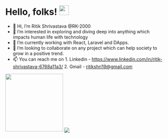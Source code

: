 # Hello, folks! <img src="https://raw.githubusercontent.com/MartinHeinz/MartinHeinz/master/wave.gif" width="30px">
- 👋 Hi, I’m Ritik Shrivastava @RK-2000
- 👀 I’m interested in exploring and diving deep into anything which impacts human life with technology
- 🌱 I’m currently working with React, Laravel and DApps.
- 💞️ I’m looking to collaborate on any project which can help society to grow in a positive trend.
- 📫 You can reach me on
      1. Linkedin - https://www.linkedin.com/in/ritik-shrivastava-6768a11a3/
      2. Gmail - ritikshri19@gmail.com
   
<img height="180em" src="https://github-readme-stats.vercel.app/api?username=rk-2000&show_icons=true&hide_border=true&&count_private=true&include_all_commits=true" />
<img align="center" src="https://github-readme-stats.vercel.app/api?username=<rk-2000>&theme=<dark>" />



